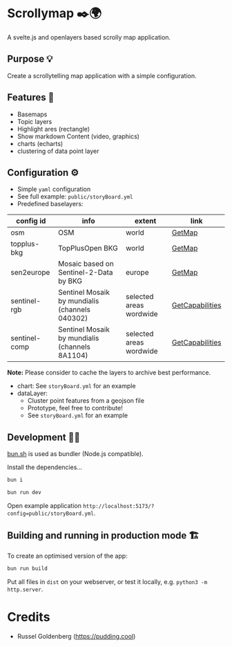 # Scrollymap ✒️🌍

A svelte.js and openlayers based scrolly map application.

## Purpose 💡

Create a scrollytelling map application with a simple configuration.

## Features 🍜

- Basemaps
- Topic layers
- Highlight ares (rectangle)
- Show markdown Content (video, graphics)
- charts (echarts)
- clustering of data point layer

## Configuration ⚙️

- Simple `yaml` configuration
- See full example: `public/storyBoard.yml`
- Predefined baselayers:

| **config id** | **info**                                       | **extent**              | **link**        |
|---------------|------------------------------------------------|-------------------------|-----------------|
| osm           | OSM                                            | world                   | [GetMap](https://tile.openstreetmap.org/13/4287/2589.png)|
| topplus-bkg   | TopPlusOpen BKG                                | world                   | [GetMap](https://sgx.geodatenzentrum.de/wms_topplus_open?SERVICE=WMS&VERSION=1.3.0&REQUEST=GetMap&BBOX=7.903145512574434761%2C53.96206434720841116%2C9.199377670919263394%2C55.35179002308666441&CRS=CRS%3A84&WIDTH=818&HEIGHT=878&LAYERS=web&STYLES=&FORMAT=image%2Fpng&DPI=96&MAP_RESOLUTION=96&FORMAT_OPTIONS=dpi%3A96&TRANSPARENT=TRUE)|
| sen2europe    | Mosaic based on Sentinel-2-Data by BKG         | europe                  | [GetMap](https://sgx.geodatenzentrum.de/wms_sen2europe?SERVICE=WMS&VERSION=1.3.0&REQUEST=GetMap&BBOX=54.00168024446833925%2C7.795390272027431067%2C55.3914059203465925%2C9.0916224303722597&CRS=EPSG%3A4326&WIDTH=818&HEIGHT=878&LAYERS=rgb&STYLES=&FORMAT=image%2Fpng&DPI=96&MAP_RESOLUTION=96&FORMAT_OPTIONS=dpi%3A96&TRANSPARENT=TRUE)|
| sentinel-rgb  | Sentinel Mosaik by mundialis (channels 040302) | selected areas wordwide | [GetCapabilities](https://geoserver.mundialis.de/geoserver/wms?SERVICE=WMS&REQUEST=GetCapabilities) |
| sentinel-comp | Sentinel Mosaik by mundialis (channels 8A1104) | selected areas wordwide | [GetCapabilities](https://geoserver.mundialis.de/geoserver/wms?SERVICE=WMS&REQUEST=GetCapabilities) |

**Note:** Please consider to cache the layers to archive best performance.

- chart: See `storyBoard.yml` for an example
- dataLayer:
    - Cluster point features from a geojson file
    - Prototype, feel free to contribute!
    - See `storyBoard.yml` for an example

## Development 👨‍💻

[bun.sh](https://bun.sh) is used as bundler (Node.js compatible).  

Install the dependencies...

```bash
bun i
```

```bash
bun run dev
```

Open example application `http://localhost:5173/?config=public/storyBoard.yml`.

## Building and running in production mode 🏗️

To create an optimised version of the app:

```bash
bun run build
```

Put all files in `dist` on your webserver, or test it locally, e.g. `python3 -m http.server`.

# Credits

- Russel Goldenberg (https://pudding.cool)

